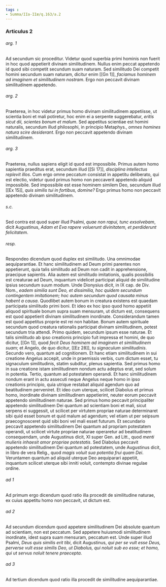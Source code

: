 ```yaml
---
tags : 
- Summa/IIa-IIæ/q.163/a.2
---
```


### Articulus 2

###### arg. 1
Ad secundum sic proceditur. Videtur quod superbia primi hominis non fuerit in hoc quod appetierit divinam similitudinem. Nullus enim peccat appetendo id quod sibi competit secundum suam naturam. Sed similitudo Dei competit homini secundum suam naturam, dicitur enim [[Gn 1]], *faciamus hominem ad imaginem et similitudinem nostram*. Ergo non peccavit divinam similitudinem appetendo.

###### arg. 2
Praeterea, in hoc videtur primus homo divinam similitudinem appetiisse, ut scientia boni et mali potiretur, hoc enim ei a serpente suggerebatur, *eritis sicut dii, scientes bonum et malum*. Sed appetitus scientiae est homini naturalis, secundum illud philosophi, in principio Metaphys., *omnes homines natura scire desiderant*. Ergo non peccavit appetendo divinam similitudinem.

###### arg. 3
Praeterea, nullus sapiens eligit id quod est impossibile. Primus autem homo sapientia praeditus erat, secundum illud [[Si 17]], *disciplina intellectus replevit illos*. Cum ergo omne peccatum consistat in appetitu deliberato, qui est electio, videtur quod primus homo non peccaverit appetendo aliquid impossibile. Sed impossibile est esse hominem similem Deo, secundum illud [[Ex 15]], *quis similis tui in fortibus, domine?* Ergo primus homo non peccavit appetendo divinam similitudinem.

###### s.c.
Sed contra est quod super illud Psalmi, *quae non rapui, tunc exsolvebam*, dicit Augustinus, *Adam et Eva rapere voluerunt divinitatem, et perdiderunt felicitatem*.

###### resp.
Respondeo dicendum quod duplex est similitudo. Una omnimodae aequiparantiae. Et hanc similitudinem ad Deum primi parentes non appetierunt, quia talis similitudo ad Deum non cadit in apprehensione, praecipue sapientis. Alia autem est similitudo imitationis, qualis possibilis est creaturae ad Deum, inquantum videlicet participat aliquid de similitudine ipsius secundum suum modum. Unde Dionysius dicit, in IX cap. de Div. Nom., *eadem similia sunt Deo, et dissimilia, hoc quidem secundum contingentem imitationem; hoc autem secundum quod causata minus habent a causa*. Quodlibet autem bonum in creatura existens est quaedam participata similitudo primi boni. Et ideo ex hoc ipso quod homo appetiit aliquod spirituale bonum supra suam mensuram, ut dictum est, consequens est quod appetierit divinam similitudinem inordinate. Considerandum tamen est quod appetitus proprie est rei non habitae. Bonum autem spirituale secundum quod creatura rationalis participat divinam similitudinem, potest secundum tria attendi. Primo quidem, secundum ipsum esse naturae. Et talis similitudo ab ipso creationis principio fuit impressa et homini, de quo dicitur, [[Gn 1]], quod *fecit Deus hominem ad imaginem et similitudinem suam*; et Angelo, de quo dicitur, [[Ez 28]], *tu signaculum similitudinis*. Secundo vero, quantum ad cognitionem. Et hanc etiam similitudinem in sui creatione Angelus accepit, unde in praemissis verbis, cum dictum esset, tu signaculum similitudinis, statim subditur, plenus sapientia. Sed primus homo in sua creatione istam similitudinem nondum actu adeptus erat, sed solum in potentia. Tertio, quantum ad potestatem operandi. Et hanc similitudinem nondum erant in actu assecuti neque Angelus neque homo in ipso creationis principio, quia utrique restabat aliquid agendum quo ad beatitudinem perveniret. Et ideo cum uterque, scilicet Diabolus et primus homo, inordinate divinam similitudinem appetierint, neuter eorum peccavit appetendo similitudinem naturae. Sed primus homo peccavit principaliter appetendo similitudinem Dei quantum ad scientiam boni et mali, sicut serpens ei suggessit, ut scilicet per virtutem propriae naturae determinaret sibi quid esset bonum et quid malum ad agendum; vel etiam ut per seipsum praecognosceret quid sibi boni vel mali esset futurum. Et secundario peccavit appetendo similitudinem Dei quantum ad propriam potestatem operandi, ut scilicet virtute propriae naturae operaretur ad beatitudinem consequendam, unde Augustinus dicit, XI super Gen. ad Litt., quod *menti mulieris inhaesit amor propriae potestatis*. Sed Diabolus peccavit appetendo similitudinem Dei quantum ad potestatem, unde Augustinus dicit, in libro de vera Relig., quod *magis voluit sua potentia frui quam Dei*. Veruntamen quantum ad aliquid uterque Deo aequiparari appetiit, inquantum scilicet uterque sibi inniti voluit, contempto divinae regulae ordine.

###### ad 1
Ad primum ergo dicendum quod ratio illa procedit de similitudine naturae, ex cuius appetitu homo non peccavit, ut dictum est.

###### ad 2
Ad secundum dicendum quod appetere similitudinem Dei absolute quantum ad scientiam, non est peccatum. Sed appetere huiusmodi similitudinem inordinate, idest supra suam mensuram, peccatum est. Unde super illud Psalmi, *Deus quis similis erit tibi*, dicit Augustinus, *qui per se vult esse Deus, perverse vult esse similis Deo, ut Diabolus, qui noluit sub eo esse; et homo, qui ut servus noluit tenere praecepta*.

###### ad 3
Ad tertium dicendum quod ratio illa procedit de similitudine aequiparantiae.

